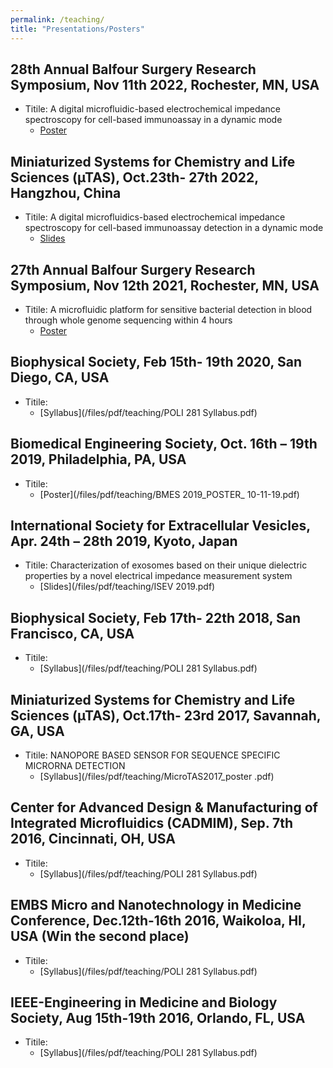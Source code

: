 ```yaml
---
permalink: /teaching/
title: "Presentations/Posters"
---
```

## 28th Annual Balfour Surgery Research Symposium, Nov 11th 2022, Rochester, MN, USA
- Titile: A digital microfluidic-based electrochemical impedance spectroscopy for cell-based immunoassay in a dynamic mode
    - [Poster](/files/pdf/teaching/CIM_poster_11-11-22.pdf)

## Miniaturized Systems for Chemistry and Life Sciences (µTAS), Oct.23th- 27th 2022, Hangzhou, China
- Titile: A digital microfluidics-based electrochemical impedance spectroscopy for cell-based immunoassay detection in a dynamic mode
    - [Slides](/files/pdf/teaching/microtas2022_YZ_V2_YL.pdf)

## 27th Annual Balfour Surgery Research Symposium, Nov 12th 2021, Rochester, MN, USA
- Titile: A microfluidic platform for sensitive bacterial detection in blood through whole genome sequencing within 4 hours
    - [Poster](/files/pdf/teaching/CIM_poster_11-12-21.pdf)

## Biophysical Society, Feb 15th- 19th 2020, San Diego, CA, USA
- Titile: 
    - [Syllabus](/files/pdf/teaching/POLI 281 Syllabus.pdf)

## Biomedical Engineering Society, Oct. 16th – 19th 2019, Philadelphia, PA, USA
- Titile: 
    - [Poster](/files/pdf/teaching/BMES 2019_POSTER_ 10-11-19.pdf)

## International Society for Extracellular Vesicles, Apr. 24th – 28th 2019, Kyoto, Japan
- Titile: Characterization of exosomes based on their unique dielectric properties by a novel electrical impedance measurement system
    - [Slides](/files/pdf/teaching/ISEV 2019.pdf)

## Biophysical Society, Feb 17th- 22th 2018, San Francisco, CA, USA
- Titile: 
    - [Syllabus](/files/pdf/teaching/POLI 281 Syllabus.pdf)

## Miniaturized Systems for Chemistry and Life Sciences (µTAS), Oct.17th- 23rd 2017, Savannah, GA, USA
- Titile: NANOPORE BASED SENSOR FOR SEQUENCE SPECIFIC MICRORNA DETECTION
    - [Syllabus](/files/pdf/teaching/MicroTAS2017_poster .pdf)

## Center for Advanced Design & Manufacturing of Integrated Microfluidics (CADMIM), Sep. 7th 2016, Cincinnati, OH, USA
- Titile: 
    - [Syllabus](/files/pdf/teaching/POLI 281 Syllabus.pdf)

## EMBS Micro and Nanotechnology in Medicine Conference, Dec.12th-16th 2016, Waikoloa, HI, USA (Win the second place)
- Titile: 
    - [Syllabus](/files/pdf/teaching/POLI 281 Syllabus.pdf)

## IEEE-Engineering in Medicine and Biology Society, Aug 15th-19th 2016, Orlando, FL, USA
- Titile: 
    - [Syllabus](/files/pdf/teaching/POLI 281 Syllabus.pdf)

